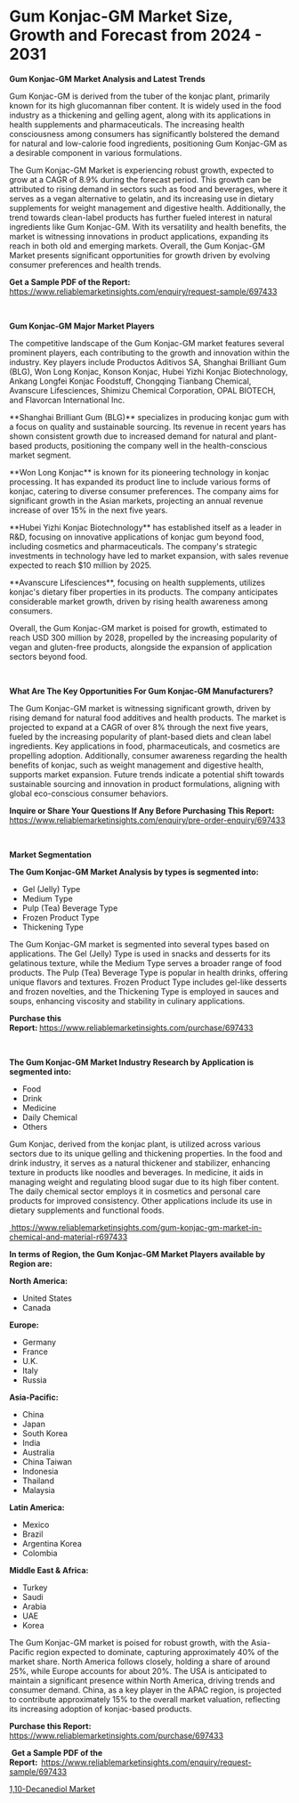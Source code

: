 <p><h1>Gum Konjac-GM Market Size, Growth and Forecast from 2024 - 2031</h1></p><p><strong>Gum Konjac-GM Market Analysis and Latest Trends</strong></p>
<p><p>Gum Konjac-GM is derived from the tuber of the konjac plant, primarily known for its high glucomannan fiber content. It is widely used in the food industry as a thickening and gelling agent, along with its applications in health supplements and pharmaceuticals. The increasing health consciousness among consumers has significantly bolstered the demand for natural and low-calorie food ingredients, positioning Gum Konjac-GM as a desirable component in various formulations.</p><p>The Gum Konjac-GM Market is experiencing robust growth, expected to grow at a CAGR of 8.9% during the forecast period. This growth can be attributed to rising demand in sectors such as food and beverages, where it serves as a vegan alternative to gelatin, and its increasing use in dietary supplements for weight management and digestive health. Additionally, the trend towards clean-label products has further fueled interest in natural ingredients like Gum Konjac-GM. With its versatility and health benefits, the market is witnessing innovations in product applications, expanding its reach in both old and emerging markets. Overall, the Gum Konjac-GM Market presents significant opportunities for growth driven by evolving consumer preferences and health trends.</p></p>
<p><strong>Get a Sample PDF of the Report:&nbsp;</strong> <a href="https://www.reliablemarketinsights.com/enquiry/request-sample/697433?utm_campaign=2013&utm_medium=2&utm_source=Github&utm_content=ia&utm_term=27122024&utm_id=gum-konjac-gm">https://www.reliablemarketinsights.com/enquiry/request-sample/697433</a></p>
<p>&nbsp;</p>
<p><strong>Gum Konjac-GM Major Market Players</strong></p>
<p><p>The competitive landscape of the Gum Konjac-GM market features several prominent players, each contributing to the growth and innovation within the industry. Key players include Productos Aditivos SA, Shanghai Brilliant Gum (BLG), Won Long Konjac, Konson Konjac, Hubei Yizhi Konjac Biotechnology, Ankang Longfei Konjac Foodstuff, Chongqing Tianbang Chemical, Avanscure Lifesciences, Shimizu Chemical Corporation, OPAL BIOTECH, and Flavorcan International Inc.</p><p>**Shanghai Brilliant Gum (BLG)** specializes in producing konjac gum with a focus on quality and sustainable sourcing. Its revenue in recent years has shown consistent growth due to increased demand for natural and plant-based products, positioning the company well in the health-conscious market segment.</p><p>**Won Long Konjac** is known for its pioneering technology in konjac processing. It has expanded its product line to include various forms of konjac, catering to diverse consumer preferences. The company aims for significant growth in the Asian markets, projecting an annual revenue increase of over 15% in the next five years.</p><p>**Hubei Yizhi Konjac Biotechnology** has established itself as a leader in R&D, focusing on innovative applications of konjac gum beyond food, including cosmetics and pharmaceuticals. The company's strategic investments in technology have led to market expansion, with sales revenue expected to reach $10 million by 2025.</p><p>**Avanscure Lifesciences**, focusing on health supplements, utilizes konjac's dietary fiber properties in its products. The company anticipates considerable market growth, driven by rising health awareness among consumers.</p><p>Overall, the Gum Konjac-GM market is poised for growth, estimated to reach USD 300 million by 2028, propelled by the increasing popularity of vegan and gluten-free products, alongside the expansion of application sectors beyond food.</p></p>
<p>&nbsp;</p>
<p><strong>What Are The Key Opportunities For Gum Konjac-GM Manufacturers?</strong></p>
<p><p>The Gum Konjac-GM market is witnessing significant growth, driven by rising demand for natural food additives and health products. The market is projected to expand at a CAGR of over 8% through the next five years, fueled by the increasing popularity of plant-based diets and clean label ingredients. Key applications in food, pharmaceuticals, and cosmetics are propelling adoption. Additionally, consumer awareness regarding the health benefits of konjac, such as weight management and digestive health, supports market expansion. Future trends indicate a potential shift towards sustainable sourcing and innovation in product formulations, aligning with global eco-conscious consumer behaviors.</p></p>
<p><strong>Inquire or Share Your Questions If Any Before Purchasing This Report:</strong> <a href="https://www.reliablemarketinsights.com/enquiry/pre-order-enquiry/697433?utm_campaign=2013&utm_medium=2&utm_source=Github&utm_content=ia&utm_term=27122024&utm_id=gum-konjac-gm">https://www.reliablemarketinsights.com/enquiry/pre-order-enquiry/697433</a></p>
<p>&nbsp;</p>
<p><strong>Market Segmentation</strong></p>
<p><strong>The Gum Konjac-GM Market Analysis by types is segmented into:</strong></p>
<p><ul><li>Gel (Jelly) Type</li><li>Medium Type</li><li>Pulp (Tea) Beverage Type</li><li>Frozen Product Type</li><li>Thickening Type</li></ul></p>
<p><p>The Gum Konjac-GM market is segmented into several types based on applications. The Gel (Jelly) Type is used in snacks and desserts for its gelatinous texture, while the Medium Type serves a broader range of food products. The Pulp (Tea) Beverage Type is popular in health drinks, offering unique flavors and textures. Frozen Product Type includes gel-like desserts and frozen novelties, and the Thickening Type is employed in sauces and soups, enhancing viscosity and stability in culinary applications.</p></p>
<p><strong>Purchase this Report:&nbsp;</strong><a href="https://www.reliablemarketinsights.com/purchase/697433?utm_campaign=2013&utm_medium=2&utm_source=Github&utm_content=ia&utm_term=27122024&utm_id=gum-konjac-gm">https://www.reliablemarketinsights.com/purchase/697433</a></p>
<p>&nbsp;</p>
<p><strong>The Gum Konjac-GM Market Industry Research by Application is segmented into:</strong></p>
<p><ul><li>Food</li><li>Drink</li><li>Medicine</li><li>Daily Chemical</li><li>Others</li></ul></p>
<p><p>Gum Konjac, derived from the konjac plant, is utilized across various sectors due to its unique gelling and thickening properties. In the food and drink industry, it serves as a natural thickener and stabilizer, enhancing texture in products like noodles and beverages. In medicine, it aids in managing weight and regulating blood sugar due to its high fiber content. The daily chemical sector employs it in cosmetics and personal care products for improved consistency. Other applications include its use in dietary supplements and functional foods.</p></p>
<p><a href="https://www.reliablemarketinsights.com/gum-konjac-gm-market-in-chemical-and-material-r697433?utm_campaign=2013&utm_medium=2&utm_source=Github&utm_content=ia&utm_term=27122024&utm_id=gum-konjac-gm">&nbsp;https://www.reliablemarketinsights.com/gum-konjac-gm-market-in-chemical-and-material-r697433</a></p>
<p><strong>In terms of Region, the Gum Konjac-GM Market Players available by Region are:</strong></p>
<p>
    <p> <strong> North America: </strong>
        <ul>
            <li>United States</li>
            <li>Canada</li>
        </ul>
        </p> 
    <p> <strong> Europe: </strong>
        <ul>
            <li>Germany</li>
            <li>France</li>
            <li>U.K.</li>
            <li>Italy</li>
            <li>Russia</li>
        </ul>
        </p> 
    <p> <strong> Asia-Pacific: </strong>
        <ul>
            <li>China</li>
            <li>Japan</li>
            <li>South Korea</li>
            <li>India</li>
            <li>Australia</li>
            <li>China Taiwan</li>
            <li>Indonesia</li>
            <li>Thailand</li>
            <li>Malaysia</li>
        </ul>
        </p> 
    <p> <strong> Latin America: </strong>
        <ul>
            <li>Mexico</li>
            <li>Brazil</li>
            <li>Argentina Korea</li>
            <li>Colombia</li>
        </ul>
        </p> 
    <p> <strong> Middle East & Africa: </strong>
        <ul>
            <li>Turkey</li>
            <li>Saudi</li>
            <li>Arabia</li>
            <li>UAE</li>
            <li>Korea</li>
        </ul>
    </p>
    </p>
<p><p>The Gum Konjac-GM market is poised for robust growth, with the Asia-Pacific region expected to dominate, capturing approximately 40% of the market share. North America follows closely, holding a share of around 25%, while Europe accounts for about 20%. The USA is anticipated to maintain a significant presence within North America, driving trends and consumer demand. China, as a key player in the APAC region, is projected to contribute approximately 15% to the overall market valuation, reflecting its increasing adoption of konjac-based products.</p></p>
<p><strong>Purchase this Report: </strong><a href="https://www.reliablemarketinsights.com/purchase/697433?utm_campaign=2013&utm_medium=2&utm_source=Github&utm_content=ia&utm_term=27122024&utm_id=gum-konjac-gm">https://www.reliablemarketinsights.com/purchase/697433</a></p>
<p>&nbsp;<strong>Get a Sample PDF of the Report:&nbsp;&nbsp;</strong><a href="https://www.reliablemarketinsights.com/enquiry/request-sample/697433?utm_campaign=2013&utm_medium=2&utm_source=Github&utm_content=ia&utm_term=27122024&utm_id=gum-konjac-gm">https://www.reliablemarketinsights.com/enquiry/request-sample/697433</a></p>
<p><strong></strong></p>
<p><p><a href="https://github.com/MarciaRunte/Market-Research-Report-List-1/blob/main/110-decanediol-market.md?utm_campaign=2013&utm_medium=2&utm_source=Github&utm_content=ia&utm_term=27122024&utm_id=gum-konjac-gm">1,10-Decanediol Market</a></p></p>
